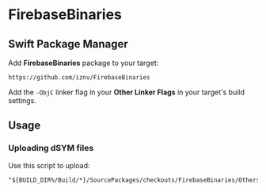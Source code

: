 # FirebaseBinaries

## Swift Package Manager

Add **FirebaseBinaries** package to your target:

```
https://github.com/iznv/FirebaseBinaries
```

Add the `-ObjC` linker flag in your **Other Linker Flags** in your target's build settings.

## Usage

### Uploading dSYM files

Use this script to upload:

```shell
"${BUILD_DIR%/Build/*}/SourcePackages/checkouts/FirebaseBinaries/Others/FirebaseCrashlytics/run"
```

